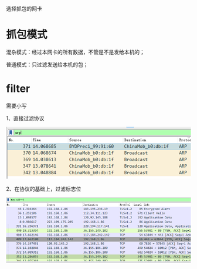 选择抓包的网卡

# 抓包模式

混杂模式：经过本网卡的所有数据，不管是不是发给本机的；

普通模式：只过滤发送给本机的包；

# filter

需要小写

1、直接过滤协议

![](../.images/2022-12-18-23-35-16-image.png)

2、在协议的基础上，过滤标志位

![](../.images/2022-12-18-23-36-30-image.png)
